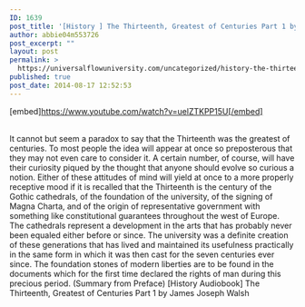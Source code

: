 ```yaml
---
ID: 1639
post_title: '[History ] The Thirteenth, Greatest of Centuries Part 1 by James Joseph Walsh'
author: abbie04m553726
post_excerpt: ""
layout: post
permalink: >
  https://universalflowuniversity.com/uncategorized/history-the-thirteenth-greatest-of-centuries-part-1-by-james-joseph-walsh/
published: true
post_date: 2014-08-17 12:52:53
---
```

[embed]https://www.youtube.com/watch?v=uelZTKPP15U[/embed]</br></br>
<p>It cannot but seem a paradox to say that the Thirteenth was the greatest of centuries. To most people the idea will appear at once so preposterous that they may not even care to consider it. A certain number, of course, will have their curiosity piqued by the thought that anyone should evolve so curious a notion. Either of these attitudes of mind will yield at once to a more properly receptive mood if it is recalled that the Thirteenth is the century of the Gothic cathedrals, of the foundation of the university, of the signing of Magna Charta, and of the origin of representative government with something like constitutional guarantees throughout the west of Europe. The cathedrals represent a development in the arts that has probably never been equaled either before or since. The university was a definite creation of these generations that has lived and maintained its usefulness practically in the same form in which it was then cast for the seven centuries ever since. The foundation stones of modern liberties are to be found in the documents which for the first time declared the rights of man during this precious period. (Summary from Preface)
[History Audiobook] The Thirteenth, Greatest of Centuries Part 1 by James Joseph Walsh</p>